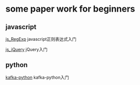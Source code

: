 # some paper work for beginners

## javascript

[js_RegExp](https://github.com/ayiis/paper/blob/master/js_RegExp.md) javascript正则表达式入门

[js_jQuery](https://github.com/ayiis/paper/blob/master/js_jQuery.md) jQuery入门

## python

[kafka-python](https://github.com/ayiis/paper/blob/master/kafka-python.md) kafka-python入门
